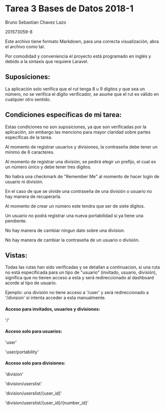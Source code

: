# Tarea 3 Bases de Datos 2018-1

Bruno Sebastian Chavez Lazo

201573059-8

Este archivo tiene formato Markdown, 
para una correcta visualización, 
abra el archivo como tal.

Por comodidad y conveniencia el proyecto está 
programado en inglés y 
debido a la sintaxis que requiere Laravel.

## Suposiciones:

La aplicación solo verifica que el rut tenga 8 u 9 dígitos 
y que sea un número, no se verifica el dígito verificador,
se asume que el rut es válido en cualquier otro sentido.

## Condiciones específicas de mi tarea:
Estas condiciones no son suposiciones, 
ya que son verificadas por la aplicación, 
sin embargo las menciono para mayor claridad
sobre partes específicas de la tarea.

Al momento de registrar usuarios y divisiones,
la contraseña debe tener un mínimo de 6 caracteres.

Al momento de registrar una división, 
se pedirá elegir un prefijo, 
el cual es un número único y debe tener tres digitos.

No habra una checkmark de "Remember Me" 
al momento de hacer login de usuario ni división.

En el caso de que se olvide una contraseña 
de una división o usuario no hay manera de recuperarla.

Al momento de crear un número este 
tendra que ser de siete dígitos.

Un usuario no podrá registrar una nueva 
portabilidad si ya tiene una pendiente.

No hay manera de cambiar ningun dato sobre una division.

No hay manera de cambiar la contraseña de un usuario o división.

## Vistas:
Todas las rutas han sido verificadas y se detallan 
a continuacion, si una ruta no está especificada 
para un tipo de "usuario" (invitado, usuario, división), 
significa que no tienen acceso 
a esta y será redireccionado 
al dashboard acorde al tipo de usuario.

Ejemplo: una división no tiene acceso a '/user'
y será redireccionado a '/division' 
si intenta acceder a esta manualmente.

#### Acceso para invitados, usuarios y divisiones:

'/'

#### Acceso solo para usuarios:

'user'

'user/portability'

#### Acceso solo para divisiones:

'division'

'division/userslist'

'division/userslist/{user_id}'

'division/userslist/{user_id}/{number_id}'
